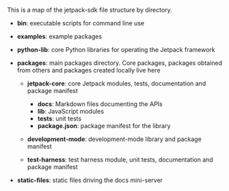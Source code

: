 <!-- contributed by Noelle Murata [fiveinchpixie@gmail.com] (test) -->
This is a map of the jetpack-sdk file structure by directory.

* **bin**:  executable scripts for command line use
* **examples**:  example packages
* **python-lib**:  core Python libraries for operating the Jetpack framework
* **packages**:  main packages directory. Core packages, packages obtained from others and packages created locally live here
    * **jetpack-core**:  core Jetpack modules, tests, documentation and package manifest

        * **docs**:  Markdown files documenting the APIs
        * **lib**:  JavaScript modules
        * **tests**: unit tests
        * **package.json**: package manifest for the library

    * **development-mode**:  development-mode library and package manifest
    * **test-harness**:  test harness module, unit tests, documentation and package manifest

* **static-files**:  static files driving the docs mini-server

